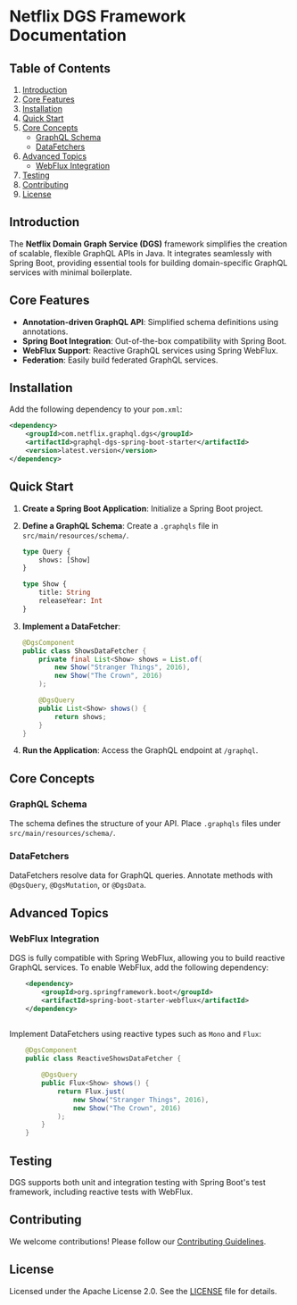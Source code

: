 # Netflix DGS Framework Documentation

## Table of Contents
1. [Introduction](#introduction)
2. [Core Features](#core-features)
3. [Installation](#installation)
4. [Quick Start](#quick-start)
5. [Core Concepts](#core-concepts)
    - [GraphQL Schema](#graphql-schema)
    - [DataFetchers](#datafetchers)
6. [Advanced Topics](#advanced-topics)
    - [WebFlux Integration](#webflux-integration)
7. [Testing](#testing)
8. [Contributing](#contributing)
9. [License](#license)

## Introduction

The **Netflix Domain Graph Service (DGS)** framework simplifies the creation of scalable, flexible GraphQL APIs in Java. It integrates seamlessly with Spring Boot, providing essential tools for building domain-specific GraphQL services with minimal boilerplate.

## Core Features

- **Annotation-driven GraphQL API**: Simplified schema definitions using annotations.
- **Spring Boot Integration**: Out-of-the-box compatibility with Spring Boot.
- **WebFlux Support**: Reactive GraphQL services using Spring WebFlux.
- **Federation**: Easily build federated GraphQL services.

## Installation

Add the following dependency to your `pom.xml`:



```xml
<dependency>
    <groupId>com.netflix.graphql.dgs</groupId>
    <artifactId>graphql-dgs-spring-boot-starter</artifactId>
    <version>latest.version</version>
</dependency>
```


## Quick Start

1. **Create a Spring Boot Application**: Initialize a Spring Boot project.

2. **Define a GraphQL Schema**: Create a `.graphqls` file in `src/main/resources/schema/`.

    ```graphql
    type Query {
        shows: [Show]
    }

    type Show {
        title: String
        releaseYear: Int
    }
    ```

3. **Implement a DataFetcher**:

    ```java
    @DgsComponent
    public class ShowsDataFetcher {
        private final List<Show> shows = List.of(
            new Show("Stranger Things", 2016),
            new Show("The Crown", 2016)
        );

        @DgsQuery
        public List<Show> shows() {
            return shows;
        }
    }
    ```

4. **Run the Application**: Access the GraphQL endpoint at `/graphql`.

## Core Concepts

### GraphQL Schema

The schema defines the structure of your API. Place `.graphqls` files under `src/main/resources/schema/`.

### DataFetchers

DataFetchers resolve data for GraphQL queries. Annotate methods with `@DgsQuery`, `@DgsMutation`, or `@DgsData`.

## Advanced Topics

### WebFlux Integration

DGS is fully compatible with Spring WebFlux, allowing you to build reactive GraphQL services. To enable WebFlux, add the following dependency:

```xml
    <dependency>
        <groupId>org.springframework.boot</groupId>
        <artifactId>spring-boot-starter-webflux</artifactId>
    </dependency>
    
```

Implement DataFetchers using reactive types such as `Mono` and `Flux`:


```java
    @DgsComponent
    public class ReactiveShowsDataFetcher {

        @DgsQuery
        public Flux<Show> shows() {
            return Flux.just(
                new Show("Stranger Things", 2016),
                new Show("The Crown", 2016)
            );
        }
    }
```

## Testing

DGS supports both unit and integration testing with Spring Boot's test framework, including reactive tests with WebFlux.

## Contributing

We welcome contributions! Please follow our [Contributing Guidelines](./CONTRIBUTING.md).

## License

Licensed under the Apache License 2.0. See the [LICENSE](./LICENSE) file for details.
